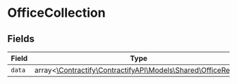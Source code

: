 # OfficeCollection


## Fields

| Field                                                                                            | Type                                                                                             | Required                                                                                         | Description                                                                                      |
| ------------------------------------------------------------------------------------------------ | ------------------------------------------------------------------------------------------------ | ------------------------------------------------------------------------------------------------ | ------------------------------------------------------------------------------------------------ |
| `data`                                                                                           | array<[\Contractify\ContractifyAPI\Models\Shared\OfficeRead](../../models/shared/OfficeRead.md)> | :heavy_minus_sign:                                                                               | N/A                                                                                              |